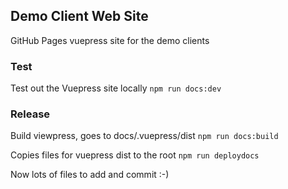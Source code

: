## Demo Client Web Site

GitHub Pages vuepress site for the demo clients

### Test
 Test out the Vuepress site locally
```npm run docs:dev```


### Release
 Build viewpress, goes to docs/.vuepress/dist
```npm run docs:build```

 Copies files for vuepress dist to the root 
```npm run deploydocs```

Now lots of files to add and commit :-)

